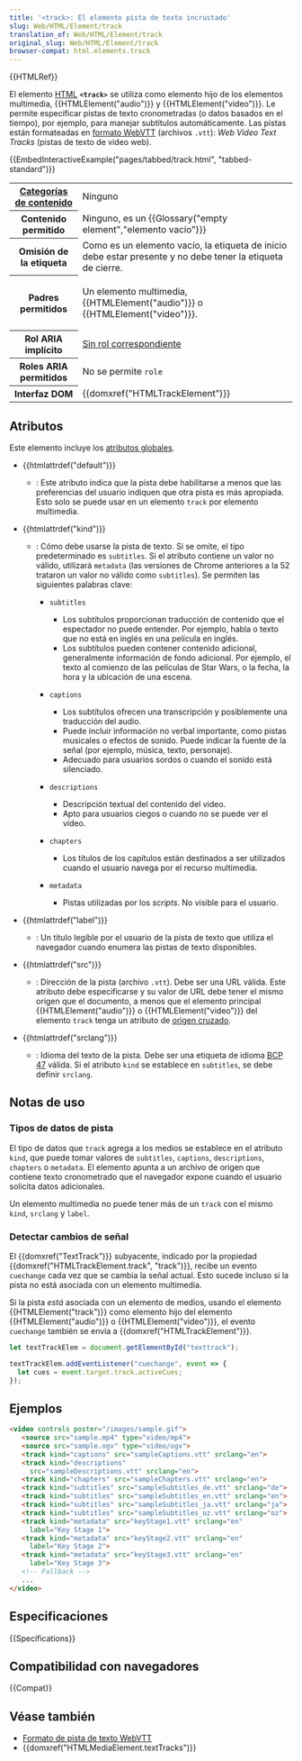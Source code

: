 ```yaml
---
title: '<track>: El elemento pista de texto incrustado'
slug: Web/HTML/Element/track
translation_of: Web/HTML/Element/track
original_slug: Web/HTML/Element/track
browser-compat: html.elements.track
---
```

{{HTMLRef}}

El elemento [HTML](/es/docs/Web/HTML) **`<track>`** se utiliza como elemento hijo de los elementos multimedia, {{HTMLElement("audio")}} y {{HTMLElement("video")}}. Le permite especificar pistas de texto cronometradas (o datos basados en el tiempo), por ejemplo, para manejar subtítulos automáticamente. Las pistas están formateadas en [formato WebVTT](/es/docs/Web/API/WebVTT_API) (archivos `.vtt`): _Web Video Text Tracks_ (pistas de texto de video web).

{{EmbedInteractiveExample("pages/tabbed/track.html", "tabbed-standard")}}

<table class="properties">
  <tbody>
    <tr>
      <th scope="row">
        <a href="/es/docs/Web/Guide/HTML/Content_categories"
          >Categorías de contenido</a
        >
      </th>
      <td>Ninguno</td>
    </tr>
    <tr>
      <th scope="row">Contenido permitido</th>
      <td>Ninguno, es un {{Glossary("empty element","elemento vacío")}}</td>
    </tr>
    <tr>
      <th scope="row">Omisión de la etiqueta</th>
      <td>
        Como es un elemento vacío, la etiqueta de inicio debe estar presente y 
        no debe tener la etiqueta de cierre.
      </td>
    </tr>
    <tr>
      <th scope="row">Padres permitidos</th>
      <td>
        <p>
          Un elemento multimedia, {{HTMLElement("audio")}} o 
          {{HTMLElement("video")}}.
        </p>
      </td>
    </tr>
    <tr>
        <th scope="row">Rol ARIA implícito</th>
      <td>
        <a href="https://www.w3.org/TR/html-aria/#dfn-no-corresponding-role"
          >Sin rol correspondiente</a
        >
      </td>
    </tr>
    <tr>
      <th scope="row">Roles ARIA permitidos</th>
      <td>No se permite <code>role</code></td>
    </tr>
    <tr>
      <th scope="row">Interfaz DOM</th>
      <td>{{domxref("HTMLTrackElement")}}</td>
    </tr>
  </tbody>
</table>

## Atributos

Este elemento incluye los [atributos globales](/es/docs/Web/HTML/Global_attributes).

- {{htmlattrdef("default")}}
  - : Este atributo indica que la pista debe habilitarse a menos que las preferencias del usuario indiquen que otra pista es más apropiada. Esto solo se puede usar en un elemento `track` por elemento multimedia.
- {{htmlattrdef("kind")}}

  - : Cómo debe usarse la pista de texto. Si se omite, el tipo predeterminado es `subtitles`. Si el atributo contiene un valor no válido, utilizará `metadata` (las versiones de Chrome anteriores a la 52 trataron un valor no válido como `subtitles`). Se permiten las siguientes palabras clave:

    - `subtitles`

      - Los subtítulos proporcionan traducción de contenido que el espectador no puede entender. Por ejemplo, habla o texto que no está en inglés en una película en inglés.
      - Los subtítulos pueden contener contenido adicional, generalmente información de fondo adicional. Por ejemplo, el texto al comienzo de las películas de Star Wars, o la fecha, la hora y la ubicación de una escena.

    - `captions`

      - Los subtítulos ofrecen una transcripción y posiblemente una traducción del audio.
      - Puede incluir información no verbal importante, como pistas musicales o efectos de sonido. Puede indicar la fuente de la señal (por ejemplo, música, texto, personaje).
      - Adecuado para usuarios sordos o cuando el sonido está silenciado.

    - `descriptions`

      - Descripción textual del contenido del video.
      - Apto para usuarios ciegos o cuando no se puede ver el vídeo.

    - `chapters`

      - Los títulos de los capítulos están destinados a ser utilizados cuando el usuario navega por el recurso multimedia.

    - `metadata`

      - Pistas utilizadas por los _scripts_. No visible para el usuario.

- {{htmlattrdef("label")}}
  - : Un título legible por el usuario de la pista de texto que utiliza el navegador cuando enumera las pistas de texto disponibles.
- {{htmlattrdef("src")}}
  - : Dirección de la pista (archivo `.vtt`). Debe ser una URL válida. Este atributo debe especificarse y su valor de URL debe tener el mismo origen que el documento, a menos que el elemento principal {{HTMLElement("audio")}} o {{HTMLElement("video")}} del elemento `track` tenga un atributo de [origen cruzado](/es/docs/Web/HTML/Attributes/crossorigin).
- {{htmlattrdef("srclang")}}
  - : Idioma del texto de la pista. Debe ser una etiqueta de idioma [BCP 47](https://r12a.github.io/app-subtags/) válida. Si el atributo `kind` se establece en `subtitles`, se debe definir `srclang`.

## Notas de uso

### Tipos de datos de pista

El tipo de datos que `track` agrega a los medios se establece en el atributo `kind`, que puede tomar valores de `subtitles`, `captions`, `descriptions`, `chapters` o `metadata`. El elemento apunta a un archivo de origen que contiene texto cronometrado que el navegador expone cuando el usuario solicita datos adicionales.

Un elemento multimedia no puede tener más de un `track` con el mismo `kind`, `srclang` y `label`.

### Detectar cambios de señal

El {{domxref("TextTrack")}} subyacente, indicado por la propiedad {{domxref("HTMLTrackElement.track", "track")}}, recibe un evento `cuechange` cada vez que se cambia la señal actual. Esto sucede incluso si la pista no está asociada con un elemento multimedia.

Si la pista _está_ asociada con un elemento de medios, usando el elemento {{HTMLElement("track")}} como elemento hijo del elemento {{HTMLElement("audio")}} o {{HTMLElement("video")}}, el evento `cuechange` también se envía a {{domxref("HTMLTrackElement")}}.

```js
let textTrackElem = document.getElementById("texttrack");

textTrackElem.addEventListener("cuechange", event => {
  let cues = event.target.track.activeCues;
});
```

## Ejemplos

```html
<video controls poster="/images/sample.gif">
   <source src="sample.mp4" type="video/mp4">
   <source src="sample.ogv" type="video/ogv">
   <track kind="captions" src="sampleCaptions.vtt" srclang="en">
   <track kind="descriptions"
     src="sampleDescriptions.vtt" srclang="en">
   <track kind="chapters" src="sampleChapters.vtt" srclang="en">
   <track kind="subtitles" src="sampleSubtitles_de.vtt" srclang="de">
   <track kind="subtitles" src="sampleSubtitles_en.vtt" srclang="en">
   <track kind="subtitles" src="sampleSubtitles_ja.vtt" srclang="ja">
   <track kind="subtitles" src="sampleSubtitles_oz.vtt" srclang="oz">
   <track kind="metadata" src="keyStage1.vtt" srclang="en"
     label="Key Stage 1">
   <track kind="metadata" src="keyStage2.vtt" srclang="en"
     label="Key Stage 2">
   <track kind="metadata" src="keyStage3.vtt" srclang="en"
     label="Key Stage 3">
   <!-- Fallback -->
   ...
</video>
```

## Especificaciones

{{Specifications}}

## Compatibilidad con navegadores

{{Compat}}

## Véase también

- [Formato de pista de texto WebVTT](/es/docs/Web/API/WebVTT_API)
- {{domxref("HTMLMediaElement.textTracks")}}
